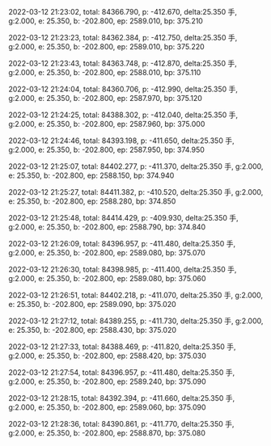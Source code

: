 2022-03-12 21:23:02, total: 84366.790, p: -412.670, delta:25.350 手, g:2.000, e: 25.350, b: -202.800, ep: 2589.010, bp: 375.210

2022-03-12 21:23:23, total: 84362.384, p: -412.750, delta:25.350 手, g:2.000, e: 25.350, b: -202.800, ep: 2589.010, bp: 375.220

2022-03-12 21:23:43, total: 84363.748, p: -412.870, delta:25.350 手, g:2.000, e: 25.350, b: -202.800, ep: 2588.010, bp: 375.110

2022-03-12 21:24:04, total: 84360.706, p: -412.990, delta:25.350 手, g:2.000, e: 25.350, b: -202.800, ep: 2587.970, bp: 375.120

2022-03-12 21:24:25, total: 84388.302, p: -412.040, delta:25.350 手, g:2.000, e: 25.350, b: -202.800, ep: 2587.960, bp: 375.000

2022-03-12 21:24:46, total: 84393.198, p: -411.650, delta:25.350 手, g:2.000, e: 25.350, b: -202.800, ep: 2587.950, bp: 374.950

2022-03-12 21:25:07, total: 84402.277, p: -411.370, delta:25.350 手, g:2.000, e: 25.350, b: -202.800, ep: 2588.150, bp: 374.940

2022-03-12 21:25:27, total: 84411.382, p: -410.520, delta:25.350 手, g:2.000, e: 25.350, b: -202.800, ep: 2588.280, bp: 374.850

2022-03-12 21:25:48, total: 84414.429, p: -409.930, delta:25.350 手, g:2.000, e: 25.350, b: -202.800, ep: 2588.790, bp: 374.840

2022-03-12 21:26:09, total: 84396.957, p: -411.480, delta:25.350 手, g:2.000, e: 25.350, b: -202.800, ep: 2589.080, bp: 375.070

2022-03-12 21:26:30, total: 84398.985, p: -411.400, delta:25.350 手, g:2.000, e: 25.350, b: -202.800, ep: 2589.080, bp: 375.060

2022-03-12 21:26:51, total: 84402.218, p: -411.070, delta:25.350 手, g:2.000, e: 25.350, b: -202.800, ep: 2589.090, bp: 375.020

2022-03-12 21:27:12, total: 84389.255, p: -411.730, delta:25.350 手, g:2.000, e: 25.350, b: -202.800, ep: 2588.430, bp: 375.020

2022-03-12 21:27:33, total: 84388.469, p: -411.820, delta:25.350 手, g:2.000, e: 25.350, b: -202.800, ep: 2588.420, bp: 375.030

2022-03-12 21:27:54, total: 84396.957, p: -411.480, delta:25.350 手, g:2.000, e: 25.350, b: -202.800, ep: 2589.240, bp: 375.090

2022-03-12 21:28:15, total: 84392.394, p: -411.660, delta:25.350 手, g:2.000, e: 25.350, b: -202.800, ep: 2589.060, bp: 375.090

2022-03-12 21:28:36, total: 84390.861, p: -411.770, delta:25.350 手, g:2.000, e: 25.350, b: -202.800, ep: 2588.870, bp: 375.080